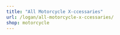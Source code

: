 ```yaml
---
title: "All Motorcycle X-ccessaries"
url: /logan/all-motorcycle-x-ccessaries/
shop: motorcycle
---
```


